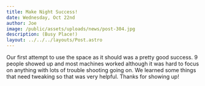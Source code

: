 ```yaml
---
title: Make Night Success!
date: Wednesday, Oct 22nd
author: Joe
image: /public/assets/uploads/news/post-304.jpg
description: (Busy Place!)
layout: ../../../layouts/Post.astro
---
```


Our first attempt to use the space as it should was a pretty good success.  9 people showed up and most machines worked although it was hard to focus on anything with lots of trouble shooting going on.  We learned some things that need tweaking so that was very helpful.  Thanks for showing up!
